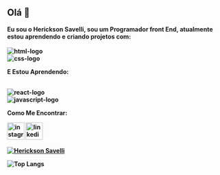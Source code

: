## Olá 👋

<strong>Eu sou o Herickson Savelli, sou um Programador front End, atualmente estou aprendendo e criando projetos com:
<strong>
<br>
<br>
<img src="https://img.shields.io/badge/HTML-239120?style=for-the-badge&logo=html5&logoColor=white" alt="html-logo"/>
<br>
<img src="https://img.shields.io/badge/CSS-239120?&style=for-the-badge&logo=css3&logoColor=white" alt="css-logo"/>
<br>
<p><strong>E Estou Aprendendo:</strong></p>
<br>
<img src="https://img.shields.io/badge/react%20os-0088CC?style=for-the-badge&logo=reactos&logoColor=white" alt="react-logo"/>
<br>
<img src="https://img.shields.io/badge/JavaScript-F7DF1E?style=for-the-badge&logo=javascript&logoColor=black" alt="javascript-logo"/>
<br>
<p><strong>Como Me Encontrar:</strong></p>
<a href="www.linkedin.com/in/herickson-savelli-7a7152237"><img width="40" height="40" src="https://img.icons8.com/ios/50/1A1A1A/instagram-new--v1.png" alt="instagram-new--v1"/></a> <a href="https://www.instagram.com/herickson.savelli/"><img width="40" height="40" src="https://img.icons8.com/ios-filled/50/1A1A1A/linkedin.png" alt="linkedin"/></a>



[![Herickson Savelli](https://github-readme-stats.vercel.app/api?username=HericksonSavelli)](https://github.com/anuraghazra/github-readme-stats)


![Top Langs](https://github-readme-stats.vercel.app/api/top-langs/?username=HericksonSavelli&langs_count=8)
<br>

